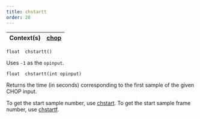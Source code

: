 ```yaml
---
title: chstartt
order: 28
---
```

| Context(s) | [chop](../contexts/chop.html) |
| --- | --- |

`float  chstartt()`

Uses `-1` as the `opinput`.

`float  chstartt(int opinput)`

Returns the time (in seconds) corresponding to the first sample of the given CHOP input.

To get the start sample number, use [chstart](./chstart "Returns the start sample of the input specified."). To get the start sample frame number, use [chstartf](./chstartf "Returns the frame corresponding to the first sample of the input
specified.").
